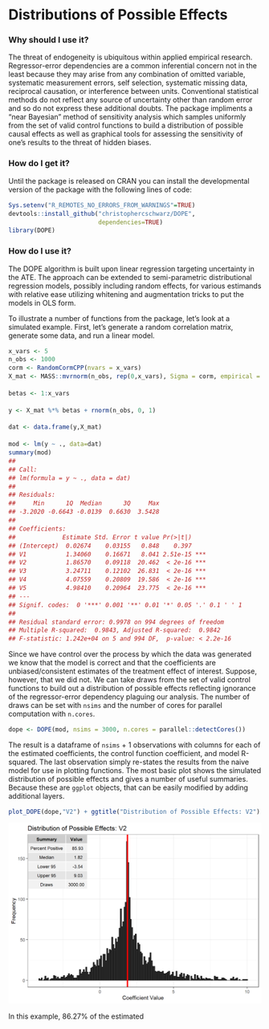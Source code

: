 Distributions of Possible Effects
================

<!-- README.md is generated from README.Rmd. Please edit that file -->

### Why should I use it?

The threat of endogeneity is ubiquitous within applied empirical
research. Regressor-error dependencies are a common inferential concern
not in the least because they may arise from any combination of omitted
variable, systematic measurement errors, self selection, systematic
missing data, reciprocal causation, or interference between units.
Conventional statistical methods do not reflect any source of
uncertainty other than random error and so do not express these
additional doubts. The package impliments a “near Bayesian” method of
sensitivity analysis which samples uniformly from the set of valid
control functions to build a distribution of possible causal effects as
well as graphical tools for assessing the sensitivity of one’s results
to the threat of hidden biases.

### How do I get it?

Until the package is released on CRAN you can install the developmental
version of the package with the following lines of code:

``` r
Sys.setenv("R_REMOTES_NO_ERRORS_FROM_WARNINGS"=TRUE)
devtools::install_github("christophercschwarz/DOPE",
                         dependencies=TRUE)
library(DOPE)
```

### How do I use it?

The DOPE algorithm is built upon linear regression targeting uncertainty
in the ATE. The approach can be extended to semi-parametric
distributional regression models, possibly including random effects, for
various estimands with relative ease utilizing whitening and
augmentation tricks to put the models in OLS form.

To illustrate a number of functions from the package, let’s look at a
simulated example. First, let’s generate a random correlation matrix,
generate some data, and run a linear model.

``` r
x_vars <- 5
n_obs <- 1000
corm <- RandomCormCPP(nvars = x_vars)
X_mat <- MASS::mvrnorm(n_obs, rep(0,x_vars), Sigma = corm, empirical = TRUE)

betas <- 1:x_vars

y <- X_mat %*% betas + rnorm(n_obs, 0, 1)

dat <- data.frame(y,X_mat)

mod <- lm(y ~ ., data=dat)
summary(mod)
## 
## Call:
## lm(formula = y ~ ., data = dat)
## 
## Residuals:
##     Min      1Q  Median      3Q     Max 
## -3.2020 -0.6643 -0.0139  0.6630  3.5428 
## 
## Coefficients:
##             Estimate Std. Error t value Pr(>|t|)    
## (Intercept)  0.02674    0.03155   0.848    0.397    
## V1           1.34060    0.16671   8.041 2.51e-15 ***
## V2           1.86570    0.09118  20.462  < 2e-16 ***
## V3           3.24711    0.12102  26.831  < 2e-16 ***
## V4           4.07559    0.20809  19.586  < 2e-16 ***
## V5           4.98410    0.20964  23.775  < 2e-16 ***
## ---
## Signif. codes:  0 '***' 0.001 '**' 0.01 '*' 0.05 '.' 0.1 ' ' 1
## 
## Residual standard error: 0.9978 on 994 degrees of freedom
## Multiple R-squared:  0.9843, Adjusted R-squared:  0.9842 
## F-statistic: 1.242e+04 on 5 and 994 DF,  p-value: < 2.2e-16
```

Since we have control over the process by which the data was generated
we know that the model is correct and that the coefficients are
unbiased/consistent estimates of the treatment effect of interest.
Suppose, however, that we did not. We can take draws from the set of
valid control functions to build out a distribution of possible effects
reflecting ignorance of the regressor-error dependency plaguing our
analysis. The number of draws can be set with `nsims` and the number of
cores for parallel computation with `n.cores`.

``` r
dope <- DOPE(mod, nsims = 3000, n.cores = parallel::detectCores())
```

The result is a dataframe of `nsims` + 1 observations with columns for
each of the estimated coefficients, the control function coefficient,
and model R-squared. The last observation simply re-states the results
from the naive model for use in plotting functions. The most basic plot
shows the simulated distribution of possible effects and gives a number
of useful summaries. Because these are `ggplot` objects, that can be
easily modified by adding additional layers.

``` r
plot_DOPE(dope,"V2") + ggtitle("Distribution of Possible Effects: V2")
```

<img src="README_figs/README-unnamed-chunk-5-1.png" width="672" />

In this example, 86.27% of the estimated
